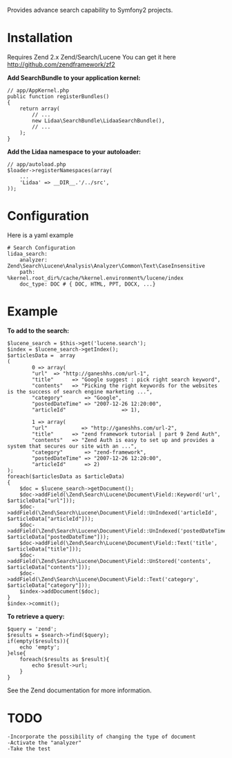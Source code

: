 Provides advance search capability to Symfony2 projects.

Installation
============

Requires Zend 2.x Zend/Search/Lucene
You can get it here http://github.com/zendframework/zf2

**Add SearchBundle to your application kernel:**

    // app/AppKernel.php
    public function registerBundles()
    {
        return array(
            // ...
            new Lidaa\SearchBundle\LidaaSearchBundle(),
            // ...
        );
    }

**Add the Lidaa namespace to your autoloader:**

    // app/autoload.php
    $loader->registerNamespaces(array(
        ...
        'Lidaa' => __DIR__.'/../src',
    ));


Configuration
=============

Here is a yaml example

	# Search Configuration
	lidaa_search:
		analyzer: Zend\Search\Lucene\Analysis\Analyzer\Common\Text\CaseInsensitive
		path:     %kernel.root_dir%/cache/%kernel.environment%/lucene/index
		doc_type: DOC # { DOC, HTML, PPT, DOCX, ...}


Example
=======

**To add to the search:**

	$lucene_search = $this->get('lucene.search');
	$index = $lucene_search->getIndex();
	$articlesData =  array 
	(
			0 => array( 
			"url"  => "http://ganeshhs.com/url-1",
			"title"      => "Google suggest : pick right search keyword",
			"contents"   => "Picking the right keywords for the websites is the success of search engine marketing ...",
			"category"       => "Google",
			"postedDateTime" => "2007-12-26 12:20:00",  
			"articleId"                  => 1),  
	   
	 		1 => array( 
			"url"           => "http://ganeshhs.com/url-2",
			"title"      => "zend framework tutorial | part 9 Zend Auth",
			"contents"   => "Zend Auth is easy to set up and provides a system that secures our site with an ...",
			"category"       => "zend-framework",   
			"postedDateTime" => "2007-12-26 12:20:00",  
			"articleId"      => 2)
	);
	foreach($articlesData as $articleData)
	{  
		$doc = $lucene_search->getDocument();  
		$doc->addField(\Zend\Search\Lucene\Document\Field::Keyword('url',  $articleData["url"]));  
		$doc->addField(\Zend\Search\Lucene\Document\Field::UnIndexed('articleId',  $articleData["articleId"]));  
		$doc->addField(\Zend\Search\Lucene\Document\Field::UnIndexed('postedDateTime',  $articleData["postedDateTime"]));  
		$doc->addField(\Zend\Search\Lucene\Document\Field::Text('title',  $articleData["title"]));  
		$doc->addField(\Zend\Search\Lucene\Document\Field::UnStored('contents',  $articleData["contents"]));  
		$doc->addField(\Zend\Search\Lucene\Document\Field::Text('category',  $articleData["category"])); 
		$index->addDocument($doc);
	}
	$index->commit();

**To retrieve a query:**

	$query = 'zend';
	$results = $search->find($query);
	if(empty($results)){
		echo 'empty';
	}else{		
		foreach($results as $result){
			echo $result->url;
		}
	}
  
See the Zend documentation for more information.

TODO
=======
	-Incorporate the possibility of changing the type of document
	-Activate the "analyzer"
	-Take the test

